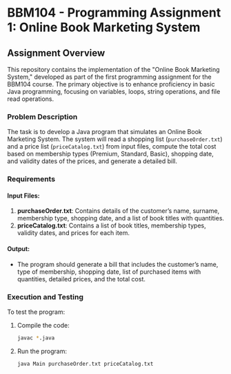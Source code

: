 # BBM104 - Programming Assignment 1: Online Book Marketing System

## Assignment Overview

This repository contains the implementation of the "Online Book Marketing System," developed as part of the first programming assignment for the BBM104 course. The primary objective is to enhance proficiency in basic Java programming, focusing on variables, loops, string operations, and file read operations.

### Problem Description

The task is to develop a Java program that simulates an Online Book Marketing System. The system will read a shopping list (`purchaseOrder.txt`) and a price list (`priceCatalog.txt`) from input files, compute the total cost based on membership types (Premium, Standard, Basic), shopping date, and validity dates of the prices, and generate a detailed bill.

### Requirements

#### Input Files:
1. **purchaseOrder.txt**: Contains details of the customer’s name, surname, membership type, shopping date, and a list of book titles with quantities.
2. **priceCatalog.txt**: Contains a list of book titles, membership types, validity dates, and prices for each item.

#### Output:
- The program should generate a bill that includes the customer’s name, type of membership, shopping date, list of purchased items with quantities, detailed prices, and the total cost.

### Execution and Testing

To test the program:

1. Compile the code:
    ```bash
    javac *.java
    ```
2. Run the program:
    ```bash
    java Main purchaseOrder.txt priceCatalog.txt
    ```

